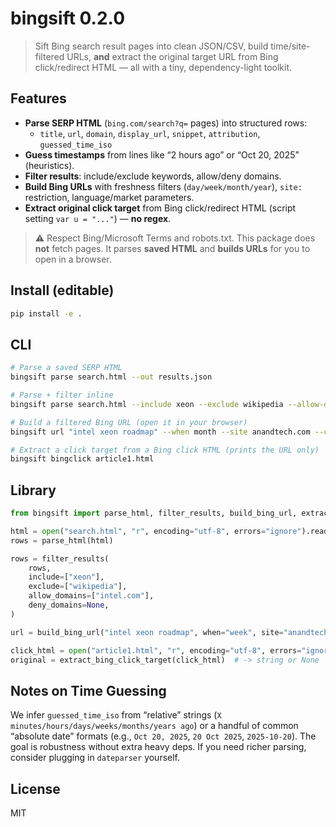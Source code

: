 # bingsift 0.2.0

> Sift Bing search result pages into clean JSON/CSV, build time/site-filtered URLs, **and** extract the original target URL from Bing click/redirect HTML — all with a tiny, dependency-light toolkit.

## Features
- **Parse SERP HTML** (`bing.com/search?q=` pages) into structured rows:
  - `title`, `url`, `domain`, `display_url`, `snippet`, `attribution`, `guessed_time_iso`
- **Guess timestamps** from lines like “2 hours ago” or “Oct 20, 2025” (heuristics).
- **Filter results**: include/exclude keywords, allow/deny domains.
- **Build Bing URLs** with freshness filters (`day/week/month/year`), `site:` restriction, language/market parameters.
- **Extract original click target** from Bing click/redirect HTML (script setting `var u = "..."`) — **no regex**.

> ⚠️ Respect Bing/Microsoft Terms and robots.txt. This package does **not** fetch pages. It parses **saved HTML** and **builds URLs** for you to open in a browser.

## Install (editable)
```bash
pip install -e .
```

## CLI
```bash
# Parse a saved SERP HTML
bingsift parse search.html --out results.json

# Parse + filter inline
bingsift parse search.html --include xeon --exclude wikipedia --allow-domain intel.com

# Build a filtered Bing URL (open it in your browser)
bingsift url "intel xeon roadmap" --when month --site anandtech.com --country en-GB

# Extract a click target from a Bing click HTML (prints the URL only)
bingsift bingclick article1.html
```

## Library
```python
from bingsift import parse_html, filter_results, build_bing_url, extract_bing_click_target

html = open("search.html", "r", encoding="utf-8", errors="ignore").read()
rows = parse_html(html)

rows = filter_results(
    rows,
    include=["xeon"],
    exclude=["wikipedia"],
    allow_domains=["intel.com"],
    deny_domains=None,
)

url = build_bing_url("intel xeon roadmap", when="week", site="anandtech.com", country="en-GB")

click_html = open("article1.html", "r", encoding="utf-8", errors="ignore").read()
original = extract_bing_click_target(click_html)  # -> string or None
```

## Notes on Time Guessing
We infer `guessed_time_iso` from “relative” strings (`X minutes/hours/days/weeks/months/years ago`) or a handful of common “absolute date” formats (e.g., `Oct 20, 2025`, `20 Oct 2025`, `2025-10-20`). The goal is robustness without extra heavy deps. If you need richer parsing, consider plugging in `dateparser` yourself.

## License
MIT
